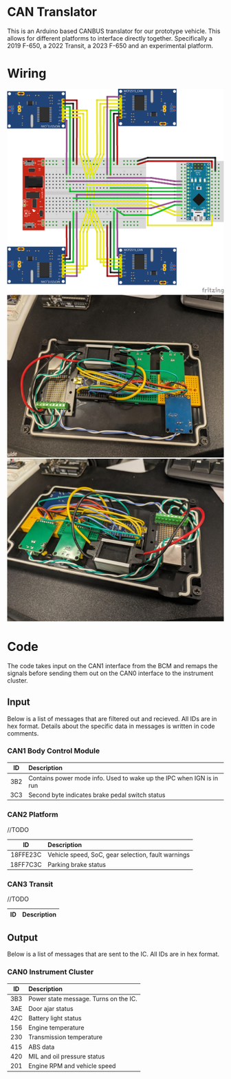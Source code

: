 # CAN Translator
This is an Arduino based CANBUS translator for our prototype vehicle. This allows for different platforms to interface directly together. Specifically a 2019 F-650, a 2022 Transit, a 2023 F-650 and an experimental platform. 

# Wiring

![wiring diagram](images/fritzing%20wiring.png)
![breadboard build](images/proto-1.jpg)
![breadboard build](images/proto-2.jpg)

# Code
The code takes input on the CAN1 interface from the BCM and remaps the signals before sending them out on the CAN0 interface to the instrument cluster.

## Input
Below is a list of messages that are filtered out and recieved. All IDs are in hex format. Details about the specific data in messages is written in code comments.

### CAN1 Body Control Module

| ID | Description |
| :---: | :--- |
| 3B2 | Contains power mode info. Used to wake up the IPC when IGN is in run |
| 3C3 | Second byte indicates brake pedal switch status |

### CAN2 Platform
//TODO

| ID | Description |
| :---: | :--- |
| 18FFE23C | Vehicle speed, SoC, gear selection, fault warnings |
| 18FF7C3C | Parking brake status |

### CAN3 Transit
//TODO

| ID | Description |
| :---: | :--- |

## Output
Below is a list of messages that are sent to the IC. All IDs are in hex format.

### CAN0 Instrument Cluster

| ID | Description |
| :---: | :--- |
| 3B3 | Power state message. Turns on the IC. |
| 3AE | Door ajar status |
| 42C | Battery light status |
| 156 | Engine temperature |
| 230 | Transmission temperature |
| 415 | ABS data |
| 420 | MIL and oil pressure status |
| 201 | Engine RPM and vehicle speed |
